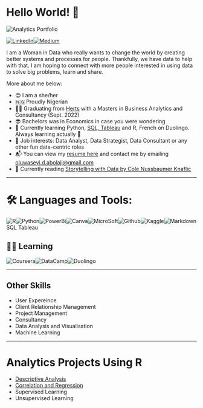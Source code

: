 # Hello World! 👋  

![Analytics Portfolio](https://user-images.githubusercontent.com/93743793/185815312-f2bb18c1-15e8-4180-a3fc-5699a0229993.jpg)

[![LinkedIn](https://img.shields.io/badge/LinkedIn-0077B5?style=for-the-badge&logo=linkedin&logoColor=white)](https://www.linkedin.com/in/oluwaseyi-abolaji)[![Medium](https://img.shields.io/badge/Medium-12100E?style=for-the-badge&logo=medium&logoColor=white)](https://medium.com/@abolajideborah)

I am a Woman in Data who really wants to change the world by creating better systems and processes for people. Thankfully, we have data to help with that. I am hoping to connect with more people interested in using data to solve big problems, learn and share. 

More about me below:
- 😊 I am a she/her
- 🇳🇬 Proudly Nigerian
- 👩‍🎓 Graduating from [Herts](https://www.herts.ac.uk) with a Masters in Business Analytics and Consultancy (Sept. 2022)
- 😎 Bachelors was in Economics in case you were wondering
- 💪 Currently learning Python, [SQL, Tableau](https://www.google.com/url?sa=t&rct=j&q=&esrc=s&source=web&cd=&cad=rja&uact=8&ved=2ahUKEwj3xorAm9n5AhWLN8AKHYFvDJwQFnoECAgQAQ&url=https%3A%2F%2Fwww.coursera.org%2Fprofessional-certificates%2Fgoogle-data-analytics&usg=AOvVaw2XvP900KPIKu1611eqZ7QH) and R, French on Duolingo. Always learning actually 😤
- 💼 Job interests: Data Analyst, Data Strategist, Data Consultant or any other fun data-centric roles
- 📬 You can view my [resume here](https://drive.google.com/file/d/18ooDwwpg1fW1kKVnNnfPEH5HIutoOAZe/view?usp=sharing) and contact me by emailing oluwaseyi.d.abolaji@gmail.com
- 📖 Currently reading [Storytelling with Data by Cole Nussbaumer Knaflic](https://www.amazon.co.uk/Storytelling-Data-Visualization-Business-Professionals/dp/1119002257)

---
# 🛠️ Languages and Tools:
![R](https://img.shields.io/badge/R-276DC3?style=for-the-badge&logo=r&logoColor=white)![Python](https://img.shields.io/badge/Python-FFD43B?style=for-the-badge&logo=python&logoColor=blue)![PowerBi](https://img.shields.io/badge/PowerBI-F2C811?style=for-the-badge&logo=Power%20BI&logoColor=white)![Canva](https://img.shields.io/badge/Canva-%2300C4CC.svg?&style=for-the-badge&logo=Canva&logoColor=white)![MicroSoft](https://img.shields.io/badge/Microsoft-666666?style=for-the-badge&logo=microsoft&logoColor=white)![Github](https://user-images.githubusercontent.com/93743793/185816662-08440c56-bbf6-45db-94b6-51d138a8d8af.svg)![Kaggle](https://img.shields.io/badge/Kaggle-20BEFF?style=for-the-badge&logo=Kaggle&logoColor=white)![Markdown](https://user-images.githubusercontent.com/93743793/185816675-ebca6d9a-66f0-401b-a585-9796562227d7.svg)
SQL
Tableau

## 👩‍🎓 Learning
![Coursera](https://img.shields.io/badge/Coursera-0056D2?style=for-the-badge&logo=Coursera&logoColor=white)![DataCamp](https://img.shields.io/badge/Datacamp-05192D?style=for-the-badge&logo=datacamp&logoColor=65FF8F)![Duolingo](https://img.shields.io/badge/Duolingo-%234DC730.svg?style=for-the-badge&logo=Duolingo&logoColor=white)

---
## Other Skills
- User Expereince 
- Client Relationship Management
- Project Management 
- Consultancy
- Data Analysis and Visualisation
- Machine Learning

---
# Analytics Projects Using R
- [Descriptive Analysis](https://drive.google.com/file/d/1efv4ztgJ_ed_BigzQp19xpZdrbsI8Yrs/view?usp=sharing)
- [Correlation and Regression](https://drive.google.com/file/d/1bMcH9Aq-AY1bl9AJyq5KA_ONswIw8d3y/view?usp=sharing)
- Supervised Learning
- Unsupervised Learning








